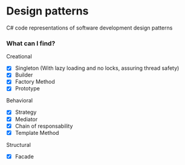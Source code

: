 # Design patterns

C# code representations of software development design patterns

### What can I find?

Creational

- [x] Singleton (With lazy loading and no locks, assuring thread safety)
- [x] Builder
- [x] Factory Method
- [x] Prototype

Behavioral

- [x] Strategy
- [x] Mediator
- [x] Chain of responsability
- [x] Template Method

Structural
- [x] Facade